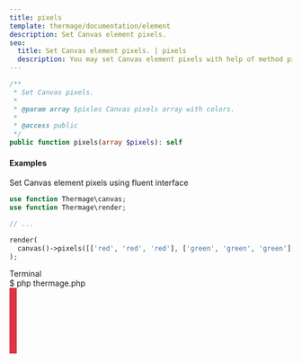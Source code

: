 ```yaml
---
title: pixels
template: thermage/documentation/element
description: Set Canvas element pixels.
seo:
  title: Set Canvas element pixels. | pixels
  description: You may set Canvas element pixels with help of method pixels
---
```


```php
/**
 * Set Canvas pixels.
 * 
 * @param array $pixles Canvas pixels array with colors.
 * 
 * @access public
 */
public function pixels(array $pixels): self 
```

#### Examples

Set Canvas element pixels using fluent interface
```php
use function Thermage\canvas;
use function Thermage\render;

// ...

render(
  canvas()->pixels([['red', 'red', 'red'], ['green', 'green', 'green'], ['blue', 'blue', 'blue']])
);
```

<div class="terminal">
  <div class="terminal-header">Terminal</div>
  <div class="terminal-body">
    <div class="terminal-command">$ php thermage.php</div>
    <div class="flex">
      <div class="el-pixel" style="width: 13px; height: 13px; background: #dc3545;"></div>
      <div class="el-pixel" style="width: 13px; height: 13px; background: #dc3545;"></div>
      <div class="el-pixel" style="width: 13px; height: 13px; background: #dc3545;"></div>
    </div>
    <div class="flex">
      <div class="el-pixel" style="width: 13px; height: 13px; background: #dc3545;"></div>
      <div class="el-pixel" style="width: 13px; height: 13px; background: #dc3545;"></div>
      <div class="el-pixel" style="width: 13px; height: 13px; background: #dc3545;"></div>
    </div>
    <div class="flex">
      <div class="el-pixel" style="width: 13px; height: 13px; background: #dc3545;"></div>
      <div class="el-pixel" style="width: 13px; height: 13px; background: #dc3545;"></div>
      <div class="el-pixel" style="width: 13px; height: 13px; background: #dc3545;"></div>
    </div>
  </div>
</div>